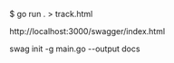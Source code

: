$ go run . > track.html

http://localhost:3000/swagger/index.html

swag init -g main.go --output docs